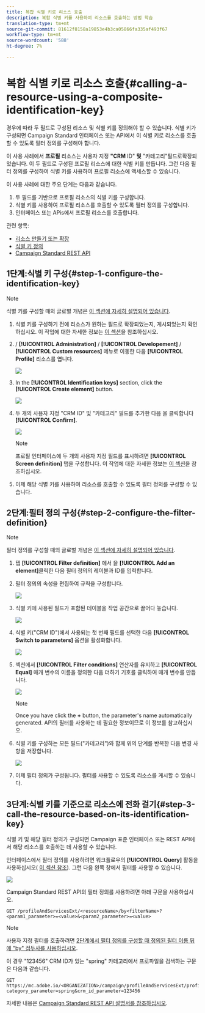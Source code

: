 ```yaml
---
title: 복합 식별 키로 리소스 호출
description: 복합 식별 키를 사용하여 리소스를 호출하는 방법 학습
translation-type: tm+mt
source-git-commit: 81612f8158a19853e4b3ca05866fa335af493f67
workflow-type: tm+mt
source-wordcount: '588'
ht-degree: 7%

---
```



# 복합 식별 키로 리소스 호출{#calling-a-resource-using-a-composite-identification-key}

경우에 따라 두 필드로 구성된 리소스 및 식별 키를 정의해야 할 수 있습니다. 식별 키가 구성되면 Campaign Standard 인터페이스 또는 API에서 이 식별 키로 리소스를 호출할 수 있도록 필터 정의를 구성해야 합니다.

이 사용 사례에서 **프로필** 리소스는 사용자 지정 **&quot;CRM** ID&quot; **및** &quot;카테고리&quot;필드로확장되었습니다. 이 두 필드로 구성된 프로필 리소스에 대한 식별 키를 만듭니다. 그런 다음 필터 정의를 구성하여 식별 키를 사용하여 프로필 리소스에 액세스할 수 있습니다.

이 사용 사례에 대한 주요 단계는 다음과 같습니다.

1. 두 필드를 기반으로 프로필 리소스의 식별 키를 구성합니다.
1. 식별 키를 사용하여 프로필 리소스를 호출할 수 있도록 필터 정의를 구성합니다.
1. 인터페이스 또는 APis에서 프로필 리소스를 호출합니다.

관련 항목:

* [리소스 만들기 또는 확장](../../developing/using/creating-or-extending-the-resource.md)
* [식별 키 정의](../../developing/using/configuring-the-resource-s-data-structure.md#defining-identification-keys)
* [Campaign Standard REST API](../../api/using/get-started-apis.md)

## 1단계:식별 키 구성{#step-1-configure-the-identification-key}

>[!NOTE]
> 식별 키를 구성할 때의 글로벌 개념은 [이 섹션에 자세히 설명되어 있습니다](../../developing/using/configuring-the-resource-s-data-structure.md#defining-identification-keys).

1. 식별 키를 구성하기 전에 리소스가 원하는 필드로 확장되었는지, 게시되었는지 확인하십시오. 이 작업에 대한 자세한 정보는 [이 섹션](../../developing/using/creating-or-extending-the-resource.md)을 참조하십시오.

1. / **[!UICONTROL Administration]** / **[!UICONTROL Developement]** / **[!UICONTROL Custom resources]** 메뉴로 이동한 다음 **[!UICONTROL Profile]** 리소스를 엽니다.

   ![](assets/uc_idkey1.png)

1. In the **[!UICONTROL Identification keys]** section, click the **[!UICONTROL Create element]** button.

   ![](assets/uc_idkey2.png)

1. 두 개의 사용자 지정 &quot;CRM ID&quot; 및 &quot;카테고리&quot; 필드를 추가한 다음 을 클릭합니다 **[!UICONTROL Confirm]**.

   ![](assets/uc_idkey3.png)

   >[!NOTE]
   > 프로필 인터페이스에 두 개의 사용자 지정 필드를 표시하려면 **[!UICONTROL Screen definition]** 탭을 구성합니다. 이 작업에 대한 자세한 정보는 [이 섹션](../../developing/using/configuring-the-screen-definition.md)을 참조하십시오.

1. 이제 해당 식별 키를 사용하여 리소스를 호출할 수 있도록 필터 정의를 구성할 수 있습니다.

## 2단계:필터 정의 구성{#step-2-configure-the-filter-definition}

>[!NOTE]
> 필터 정의를 구성할 때의 글로벌 개념은 [이 섹션에 자세히 설명되어 있습니다](../../developing/using/configuring-filter-definition.md).

1. 탭 **[!UICONTROL Filter definition]** 에서 을 **[!UICONTROL Add an element]**&#x200B;클릭한 다음 필터 정의의 레이블과 ID를 입력합니다.

1. 필터 정의의 속성을 편집하여 규칙을 구성합니다.

   ![](assets/uc_idkey4.png)

1. 식별 키에 사용된 필드가 포함된 테이블을 작업 공간으로 끌어다 놓습니다.

   ![](assets/uc_idkey5.png)

1. 식별 키(&quot;CRM ID&quot;)에서 사용되는 첫 번째 필드를 선택한 다음 **[!UICONTROL Switch to parameters]** 옵션을 활성화합니다.

   ![](assets/uc_idkey6.png)

1. 섹션에서 **[!UICONTROL Filter conditions]** 연산자를 유지하고 **[!UICONTROL Equal]** 매개 변수의 이름을 정의한 다음 더하기 기호를 클릭하여 매개 변수를 만듭니다.

   ![](assets/uc_idkey7.png)

   >[!NOTE]
   > Once you have click the **+** button, the parameter&#39;s name automatically generated. API의 필터를 사용하는 데 필요한 정보이므로 이 정보를 참고하십시오.

1. 식별 키를 구성하는 모든 필드(&quot;카테고리&quot;)와 함께 위의 단계를 반복한 다음 변경 사항을 저장합니다.

   ![](assets/uc_idkey8.png)

1. 이제 필터 정의가 구성됩니다. 필터를 사용할 수 있도록 리소스를 게시할 수 있습니다.

## 3단계:식별 키를 기준으로 리소스에 전화 걸기{#step-3-call-the-resource-based-on-its-identification-key}

식별 키 및 해당 필터 정의가 구성되면 Campaign 표준 인터페이스 또는 REST API에서 해당 리소스를 호출하는 데 사용할 수 있습니다.

인터페이스에서 필터 정의를 사용하려면 워크플로우의 **[!UICONTROL Query]** 활동을 사용하십시오( [이 섹션 참조](../../automating/using/query.md)). 그런 다음 왼쪽 창에서 필터를 사용할 수 있습니다.

![](assets/uc_idkey9.png)

Campaign Standard REST API의 필터 정의를 사용하려면 아래 구문을 사용하십시오.

```
GET /profileAndServicesExt/<resourceName>/by<filterName>?<param1_parameter>=<value>&<param2_parameter>=<value>
```

>[!NOTE]
>사용자 지정 필터를 호출하려면 [2단계에서 필터 정의를 구성할 때 정의된 필터 이름 뒤에 &quot;by&quot; 접두사를 사용하십시오](../../developing/using/uc-calling-resource-id-key.md#step-2-configure-the-filter-definition).

이 경우 &quot;123456&quot; CRM ID가 있는 &quot;spring&quot; 카테고리에서 프로파일을 검색하는 구문은 다음과 같습니다.

```
GET https://mc.adobe.io/<ORGANIZATION>/campaign/profileAndServicesExt/profile/byidentification_key?category_parameter=spring&crm_id_parameter=123456
```

자세한 내용은 [Campaign Standard REST API 설명서를 참조하십시오](../../api/using/filtering.md).